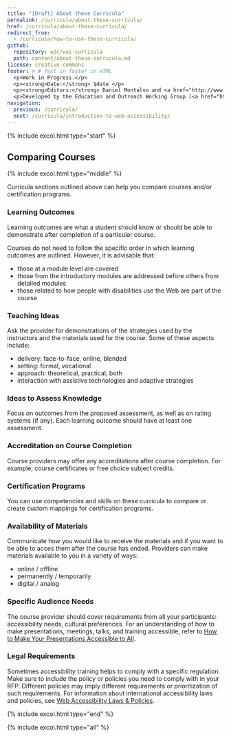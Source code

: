 ```yaml
---
title: "[Draft] About these Curricula"
permalink: /curricula/about-these-curricula/
href: /curricula/about-these-curricula/
redirect_from:
  - /curricula/how-to-use-these-curricula/
github:
  repository: w3c/wai-curricula
  path: content/about-these-curricula.md
license: creative-commons
footer: > # Text in footer in HTML
  <p>Work in Progress.</p>
  <p><strong>Date:</strong> $date </p>
  <p><strong>Editors:</strong> Daniel Montalvo and <a href="http://www.w3.org/People/shadi/">Shadi Abou-Zahra</a>. Contributors: <a href="https://www.w3.org/WAI/EO/EOWG-members">EOWG Participants</a></p>
  <p>Developed by the Education and Outreach Working Group (<a href="http://www.w3.org/WAI/EO/">EOWG</a>). Developed with support from the <a href="https://www.w3.org/WAI/about/projects/wai-guide/">WAI-Guide Project</a> funded by the European Commission (EC) under the Horizon 2020 program (Grant Agreement 822245).</p>
navigation:
  previous: /curricula/
  next: /curricula/introduction-to-web-accessibility/
---
```


{% include excol.html type="start" %}

## Comparing Courses

{% include excol.html type="middle" %}

Curricula sections outlined above can help you compare courses and/or certification programs.

### Learning Outcomes

Learning outcomes are what a student should know or should be able to demonstrate after completion of a particular course.

Courses do not need to follow the specific order in which learning outcomes are outlined. However, it is advisable that:

* those at a module level are covered
* those from the introductory modules are addressed before others from detailed modules
* those related to how people with disabilities use the Web are part of the course

### Teaching Ideas

Ask the provider for demonstrations of the strategies used by the instructors and the materials used for the course. Some of these aspects include:

* delivery: face-to-face, online, blended
* setting: formal, vocational
* approach: theoretical, practical, both
* interaction with assistive technologies and adaptive strategies

### Ideas to Assess Knowledge

Focus on outcomes from the proposed assessment, as well as on rating systems (if any). Each learning outcome should have at least one assessment.

### Accreditation on Course Completion

Course providers may offer any accreditations after course completion. For example, course certificates or free choice subject credits.

### Certification Programs

You can use competencies and skills on these curricula to compare or create custom mappings for certification programs.

### Availability of Materials

Communicate how you would like to receive the materials and if you want to be able to acces them after the course has ended. Providers can make materials available to you in a variety of ways:

* online / offline
* permanently / temporarily
* digital / analog

### Specific Audience Needs

The course provider should cover requirements from all your participants: accessibility needs, cultural preferences. For an understanding of how to make presentations, meetings, talks, and training accessible, refer to [How to Make Your Presentations Accessible to All](/teach-advocate/accessible-presentations/).

### Legal Requirements

Sometimes accessibility training helps to comply with a specific regulation. Make sure to include the policy or policies you need to comply with in your RFP. Different policies may imply different requirements or prioritization of such requirements. For information about international accessibility laws and policies, see [Web Accessibility Laws & Policies](/policies/).

{% include excol.html type="end" %}

{% include excol.html type="all" %}
